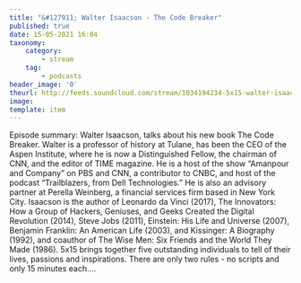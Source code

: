 ```yaml
---
title: "&#127911; Walter Isaacson - The Code Breaker"
published: true
date: 15-05-2021 16:04
taxonomy:
    category:
        - stream
    tag:
        - podcasts
header_image: '0'
theurl: http://feeds.soundcloud.com/stream/1034194234-5x15-walter-isaacson-the-code-breaker.mp3
image: 
template: item
--- 
```

Episode summary: Walter Isaacson, talks about his new book The Code Breaker. Walter is a professor of history at Tulane, has been the CEO of the Aspen Institute, where he is now a Distinguished Fellow, the chairman of CNN, and the editor of TIME magazine. He is a host of the show “Amanpour and Company” on PBS and CNN, a contributor to CNBC, and host of the podcast “Trailblazers, from Dell Technologies.” He is also an advisory partner at Perella Weinberg, a financial services firm based in New York City. Isaacson is the author of Leonardo da Vinci (2017), The Innovators: How a Group of Hackers, Geniuses, and Geeks Created the Digital Revolution (2014), Steve Jobs (2011), Einstein: His Life and Universe (2007), Benjamin Franklin: An American Life (2003), and Kissinger: A Biography (1992), and coauthor of The Wise Men: Six Friends and the World They Made (1986). 5x15 brings together five outstanding individuals to tell of their lives, passions and inspirations. There are only two rules - no scripts and only 15 minutes each.…
